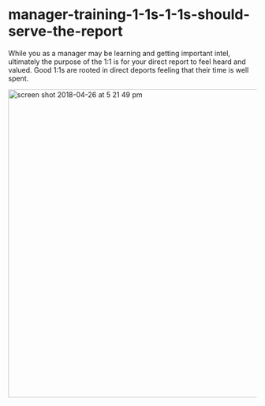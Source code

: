# manager-training-1-1s-1-1s-should-serve-the-report

While you as a manager may be learning and getting important intel, ultimately the purpose of the 1:1 is for your direct report to feel heard and valued. Good 1:1s are rooted in direct deports feeling that their time is well spent. 

<img width="624" alt="screen shot 2018-04-26 at 5 21 49 pm" src="https://user-images.githubusercontent.com/18661767/39332770-77ae07d8-4976-11e8-955f-fd284648121c.png">
